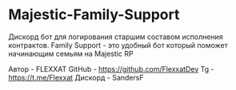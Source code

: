 # Majestic-Family-Support
Дискорд бот для логирования старшим составом исполнения контрактов.
Family Support - это удобный бот который поможет начинающим семьям на Majestic RP

Автор - FLEXXAT
GitHub - https://github.com/FlexxatDev
Tg - https://t.me/Flexxat
Дискорд - SandersF
